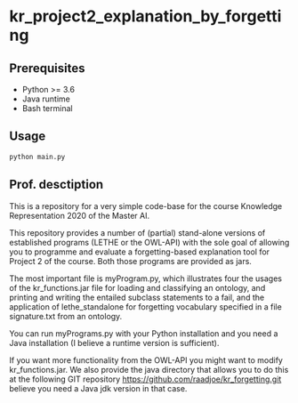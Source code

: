 # kr_project2_explanation_by_forgetting

## Prerequisites
* Python >= 3.6
* Java runtime
* Bash terminal

## Usage
```bash
python main.py
```

## Prof. desctiption
This is a repository for a very simple code-base for the course Knowledge Representation 2020 of the Master AI.
 
This repository provides a number of (partial) stand-alone versions of established programs (LETHE or the OWL-API) 
with the sole goal of allowing you to programme and evaluate a forgetting-based explanation tool for Project 2 of the course. 
Both those programs are provided as jars. 

The most important file is myProgram.py, which illustrates four the usages of the kr_functions.jar file for loading and 
classifying an ontology, and printing and writing the entailed subclass statements to a fail, and the application of
lethe_standalone for forgetting vocabulary specified in a file signature.txt from an ontology. 

You can run myPrograms.py with your Python installation and you need a Java installation (I believe a runtime version is sufficient). 

If you want more functionality from the OWL-API you might want to modify kr_functions.jar. 
We also provide the java directory that allows you to do this at the following GIT repository 
https://github.com/raadjoe/kr_forgetting.git 
 believe you need a Java jdk version in that case. 
